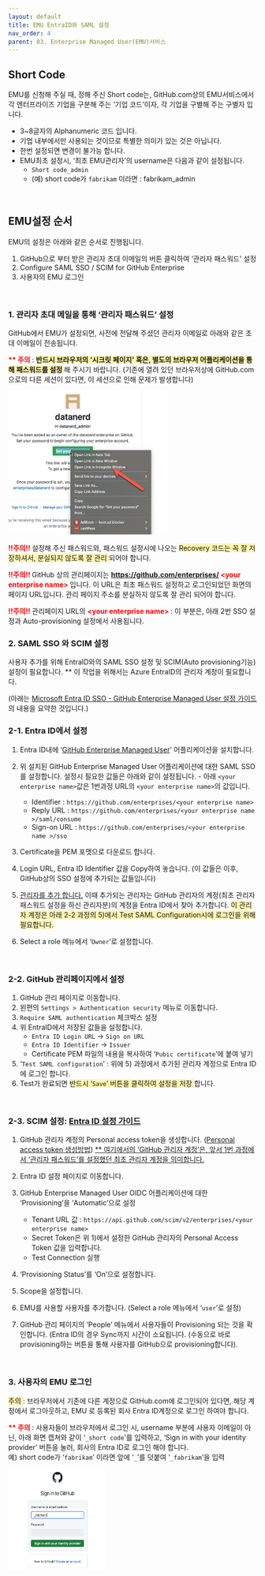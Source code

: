 ```yaml
---
layout: default
title: EMU EntraID와 SAML 설정
nav_order: 4
parent: 03. Enterprise Managed User(EMU)서비스
---
```


## Short Code

EMU를 신청해 주실 때, 정해 주신 Short code는, GitHub.com상의 EMU서비스에서 각 엔터프라이즈 기업을 구분해 주는 ‘기업 코드’이자, 각 기업을 구별해 주는 구별자 입니다. 
- 3~8글자의 Alphanumeric 코드 입니다. 
- 기업 내부에서만 사용되는 것이므로 특별한 의미가 있는 것은 아닙니다. 
- 한번 설정되면 변경이 불가능 합니다. 
- EMU최초 설정시, ‘최초 EMU관리자’의 username은 다음과 같이 설정됩니다. 
   - `Short code_admin`
   - (예) short code가 `fabrikam` 이라면 : fabrikam_admin
<br> 

## EMU설정 순서

EMU의 설정은 아래와 같은 순서로 진행됩니다.  

1.	GitHub으로 부터 받은 관리자 초대 이메일의 버튼 클릭하여 ‘관리자 패스워드' 설정
2.	Configure SAML SSO / SCIM for GitHub Enterprise
3.	사용자의 EMU 로그인

<br>

### 1. 관리자 초대 메일을 통해 ‘관리자 패스워드’ 설정
 
GitHub에서 EMU가 설정되면, 사전에 전달해 주셨던 관리자 이메일로 아래와 같은 초대 이메일이 전송됩니다. 

**<span style="color:red"> ** 주의 </span>** : **<span style="background-color:#fff5b1"> 반드시 브라우저의 ‘시크릿 페이지' 혹은, 별도의 브라우저 어플리케이션을 통해 패스워드를 설정 </span>** 해 주시기 바랍니다. (기존에 열려 있던 브라우저상에 GitHub.com으로의 다른 세션이 있다면, 이 세션으로 인해 문제가 발생합니다)


  ![image](./img/adminpw-incognito.png)

**<span style="color:red"> !!주의!! </span>**   설정해 주신 패스워드와, 패스워드 설정시에 나오는 <span style="background-color:#fff5b1"> Recovery 코드는 꼭 잘 저장하셔서, 분실되지 않도록 잘 관리 </span>  되어야 합니다. 

**<span style="color:red"> !!주의!! </span>** GitHub 상의 관리페이지는 **<span style="color:red"> https://github.com/enterprises/ \<your enterprise name> </span>**  입니다. 이 URL은 최초 패스워드 설정하고 로그인되었던 화면의 페이지 URL입니다. 관리 페이지 주소를 분실하지 않도록 잘 관리 되어야 합니다. 
  
 **<span style="color:red"> !!주의!! </span>**  관리페이지 URL의 **<span style="color:red"> \<your enterprise name> </span>**  : 이 부분은, 아래 2번 SSO 설정과 Auto-provisioning 설정에서 사용됩니다.
<br> 

### 2. SAML SSO 와 SCIM 설정 
  
  사용자 추가를 위해 EntraID와의 SAML SSO 설정 및 SCIM(Auto provisioning기능) 설정이 필요합니다. 
  ** 이 작업을 위해서는 Azure EntraID의 관리자 계정이 필요합니다. 
  
  (아래는 [Microsoft Entra ID SSO - GitHub Enterprise Managed User 설정 가이드](https://learn.microsoft.com/en-us/entra/identity/saas-apps/github-enterprise-managed-user-tutorial)의 내용을 요약한 것입니다.)
  
### 2-1. Entra ID에서 설정
  
  1. Entra ID내에 ‘[GitHub Enterprise Managed User](https://azuremarketplace.microsoft.com/en-us/marketplace/apps/aad.githubenterprisemanageduser?tab=Overview)’ 어플리케이션을 설치합니다. 
  2. 위 설치된 GitHub Enterprise Managed User 어플리케이션에 대한 SAML SSO를 설정합니다.
  설정시 필요한 값들은 아래와 같이 설정됩니다. 
    - 아래 `<your enterprise name>`값은 1번과정 URL의 `<your enterprise name>`의 값입니다. 
      - Identifier : `https://github.com/enterprises/<your enterprise name>`
      - Reply URL : `https://github.com/enterprises/<your enterprise name >/saml/consume`
      - Sign-on URL : `https://github.com/enterprises/<your enterprise name >/sso`

  3. Certificate을 PEM 포맷으로 다운로드 합니다. 
  4. Login URL, Entra ID Identifier 값을 Copy하여 놓습니다. (이 값들은 이후, GitHub상의 SSO 설정에 추가되는 값들입니다)
  5. [관리자를 추가 합니다.](https://learn.microsoft.com/en-us/entra/identity/saas-apps/github-enterprise-managed-user-tutorial#assign-the-microsoft-entra-test-user) 이때 추가되는 관리자는 GitHub 관리자의 계정(최초 관리자 패스워드 설정을 하신 관리자분)의 계정을 Entra ID에서 찾아 추가합니다. <span style="background-color:#fff5b1"> 이 관리자 계정은 아래 2-2 과정의 5)에서 Test SAML Configuration시에 로그인을 위해 필요합니다. </span> 
  6. Select a role 메뉴에서 ‘`Owner`’로 설정합니다. 
  
   
<br>

### 2-2. GitHub 관리페이지에서 설정

1. GitHub 관리 페이지로 이동합니다. 
2. 왼편의 `Settings > Authentication security` 메뉴로 이동합니다. 
3. `Require SAML authentication` 체크박스 설정
4. 위 EntraID에서 저장된 값들을 설정합니다. 
    - `Entra ID Login URL` → `Sign on URL`
    - `Entra ID Identifier` → `Issuer`
    - Certificate PEM 파일의 내용을 복사하여 ‘`Pubic certificate`’에 붙여 넣기
5. ‘`Test SAML configuration`’ : 위에 5) 과정에서 추가된 관리자 계정으로 Entra ID에 로그인 합니다. 
6. Test가 완료되면 <span style="background-color:#fff5b1"> 반드시 ‘`Save`’ 버튼을 클릭하여 설정을 저장 </span> 합니다. 

<br>

### 2-3. SCIM 설정: [Entra ID 설정 가이드](https://learn.microsoft.com/en-us/entra/identity/saas-apps/github-enterprise-managed-user-provisioning-tutorial)

1. GitHub 관리자 계정의 Personal access token을 생성합니다. ([Personal access token 생성방법](https://docs.github.com/en/enterprise-cloud@latest/admin/identity-and-access-management/provisioning-user-accounts-for-enterprise-managed-users/configuring-scim-provisioning-for-enterprise-managed-users#creating-a-personal-access-token)) 
 <U> ** 여기에서의 ‘GitHub 관리자 계정’은, 앞서 1번 과정에서 ‘관리자 패스워드’를 설정했던 최초 관리자 계정을 의미합니다. </U> 

2. Entra ID 설정 페이지로 이동합니다. 
3. GitHub Enterprise Managed User OIDC 어플리케이션에 대한 ‘Provisioning’을 ‘Automatic’으로 설정
    -	Tenant URL 값 : `https://api.github.com/scim/v2/enterprises/<your enterprise name>`
    -	Secret Token은 위 1)에서 설정한 GitHub 관리자의 Personal Access Token 값을 입력합니다. 
    -	Test Connection 실행
4. ‘Provisioning Status’를 ‘On’으로 설정합니다.
5. Scope을 설정합니다. 
6. EMU를 사용할 사용자를 추가합니다. (Select a role 메뉴에서 ‘`user`’로 설정)
7. GitHub 관리 페이지의 ‘People’ 메뉴에서 사용자들이 Provisioning 되는 것을 확인합니다. (Entra ID의 경우 Sync까지 시간이 소요됩니다. (수동으로 바로 provisioning하는 버튼을 통해 사용자를 GitHub으로 provisioning합니다). 

<br>

### 3. 사용자의 EMU 로그인
<span style="background-color:#fff5b1"> 주의 </span> :  브라우저에서 기존에 다른 계정으로 GitHub.com에 로그인되어 있다면, 해당 계정에서 로그아웃하고, EMU 로 등록된 회사 Entra ID계정으로 로그인 하여야 합니다. 

**<span style="color:red"> ** 주의 </span>** : 사용자들이 브라우저에서 로그인 시,  username 부분에 사용자 이메일이 아닌, 아래 화면 캡쳐와 같이 ‘`_short code`'를 입력하고, ‘Sign in with your identity provider’ 버튼을 눌러, 회사의 Entra ID로 로그인 해야 합니다.  
예) short code가 ‘`fabrikam`’ 이라면 앞에 ‘`_`’를 덧붙여 ‘`_fabrikam`’을 입력

 ![image](./img/emulogin.png)